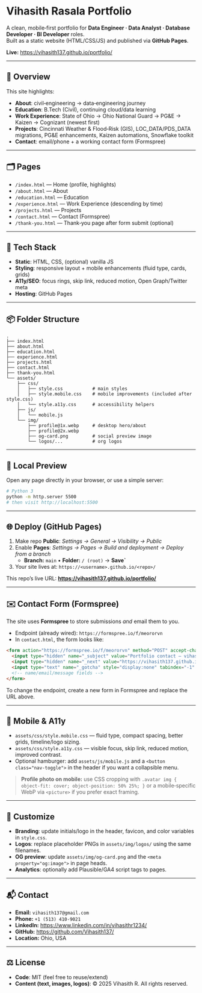 # Vihasith Rasala Portfolio

A clean, mobile‑first portfolio for **Data Engineer · Data Analyst · Database Developer · BI Developer** roles.  
Built as a static website (HTML/CSS/JS) and published via **GitHub Pages**.

**Live:** https://vihasith137.github.io/portfolio/

---

## 🔎 Overview

This site highlights:
- **About**: civil‑engineering → data‑engineering journey
- **Education**: B.Tech (Civil), continuing cloud/data learning
- **Work Experience**: State of Ohio → Ohio National Guard → PG&E → Kaizen → Cognizant (newest first)
- **Projects**: Cincinnati Weather & Flood‑Risk (GIS), LOC_DATA/PDS_DATA migrations, PG&E enhancements, Kaizen automations, Snowflake toolkit
- **Contact**: email/phone + a working contact form (Formspree)

---

## 🗂 Pages

- `/index.html` — Home (profile, highlights)
- `/about.html` — About
- `/education.html` — Education
- `/experience.html` — Work Experience (descending by time)
- `/projects.html` — Projects
- `/contact.html` — Contact (Formspree)
- `/thank-you.html` — Thank‑you page after form submit (optional)

---

## 🧩 Tech Stack

- **Static**: HTML, CSS, (optional) vanilla JS
- **Styling**: responsive layout + mobile enhancements (fluid type, cards, grids)
- **A11y/SEO**: focus rings, skip link, reduced motion, Open Graph/Twitter meta
- **Hosting**: GitHub Pages

---

## 📦 Folder Structure

```
.
├── index.html
├── about.html
├── education.html
├── experience.html
├── projects.html
├── contact.html
├── thank-you.html              
└── assets/
    ├── css/
    │   ├── style.css           # main styles
    │   ├── style.mobile.css    # mobile improvements (included after style.css)
    │   └── style.a11y.css      # accessibility helpers
    ├── js/
    │   └── mobile.js           
    └── img/
        ├── profile@1x.webp     # desktop hero/about
        ├── profile@2x.webp
        ├── og-card.png         # social preview image
        └── logos/...           # org logos 
```


---

## 🚀 Local Preview

Open any page directly in your browser, or use a simple server:

```bash
# Python 3
python -m http.server 5500
# then visit http://localhost:5500
```

---

## 🌐 Deploy (GitHub Pages)

1. Make repo **Public**: *Settings → General → Visibility → Public*  
2. Enable **Pages**: *Settings → Pages → Build and deployment → Deploy from a branch*  
   - **Branch:** `main` • **Folder:** `/ (root)` → **Save`**  
3. Your site lives at: `https://<username>.github.io/<repo>/`

This repo’s live URL: **https://vihasith137.github.io/portfolio/**

---

## ✉️ Contact Form (Formspree)

The site uses **Formspree** to store submissions *and* email them to you.

- Endpoint (already wired): `https://formspree.io/f/meororvn`
- In `contact.html`, the form looks like:

```html
<form action="https://formspree.io/f/meororvn" method="POST" accept-charset="UTF-8">
  <input type="hidden" name="_subject" value="Portfolio contact — vihasith137.github.io/portfolio">
  <input type="hidden" name="_next" value="https://vihasith137.github.io/portfolio/thank-you.html">
  <input type="text" name="_gotcha" style="display:none" tabindex="-1" autocomplete="off">
  <!-- name/email/message fields -->
</form>
```

To change the endpoint, create a new form in Formspree and replace the URL above.

---

## 📱 Mobile & A11y

- `assets/css/style.mobile.css` — fluid type, compact spacing, better grids, timeline/logo sizing.  
- `assets/css/style.a11y.css` — visible focus, skip link, reduced motion, improved contrast.
- Optional hamburger: add `assets/js/mobile.js` and a `<button class="nav-toggle">` in the header if you want a collapsible menu.

> **Profile photo on mobile:** use CSS cropping with `.avatar img { object-fit: cover; object-position: 50% 25%; }` or a mobile‑specific WebP via `<picture>` if you prefer exact framing.

---

## 🔧 Customize

- **Branding**: update initials/logo in the header, favicon, and color variables in `style.css`.
- **Logos**: replace placeholder PNGs in `assets/img/logos/` using the same filenames.
- **OG preview**: update `assets/img/og-card.png` and the `<meta property="og:image">` in page heads.
- **Analytics**: optionally add Plausible/GA4 script tags to pages.

---

## 📬 Contact

- **Email:** `vihasith137@gmail.com`  
- **Phone:** `+1 (513) 410-9021`  
- **LinkedIn:** https://www.linkedin.com/in/vihasithr1234/  
- **GitHub:**  https://github.com/Vihasith137/  
- **Location:** Ohio, USA

---

## ⚖️ License

- **Code**: MIT (feel free to reuse/extend)  
- **Content (text, images, logos)**: © 2025 Vihasith R. All rights reserved.
